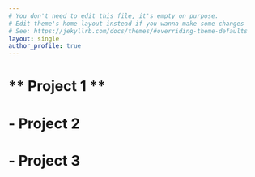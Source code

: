 ```yaml
---
# You don't need to edit this file, it's empty on purpose.
# Edit theme's home layout instead if you wanna make some changes
# See: https://jekyllrb.com/docs/themes/#overriding-theme-defaults
layout: single
author_profile: true
---
```


# ** Project 1 **




**<h1>- Project 2</h1>**




**<h1>- Project 3</h1>**

